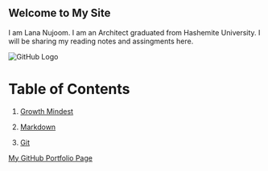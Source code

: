 

## Welcome to My Site
I am Lana Nujoom. I am an Architect graduated from Hashemite University. I will be sharing my reading notes and assingments here.

![GitHub Logo](https://hdqwalls.com/wallpapers/morning-city-rise-birds-flying-g4.jpg)


# Table of Contents

1. [Growth Mindest](https://lananujoom.github.io/reading-notes/readmee)

2. [Markdown](https://lananujoom.github.io/reading-notes/read01)


3. [Git](https://lananujoom.github.io/reading-notes/reading-notes03)





[My GitHub Portfolio Page](https://github.com/LanaNujoom
)














